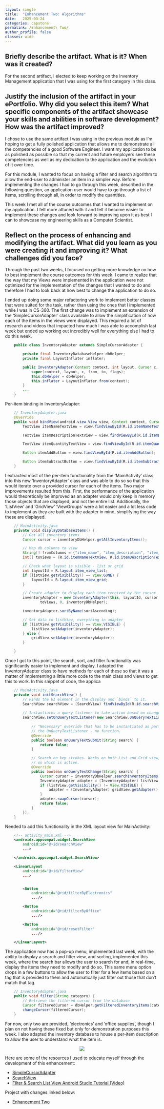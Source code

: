 ```yaml
---
layout: single
title:  "Enhancement Two: Algorithms"
date:   2025-03-24
categories: capstone
permalink: /Enhancement\ Two/
author_profile: false
classes: wide
---
```


## Briefly describe the artifact. What is it? When was it created?

For the second artifact, I elected to keep working on the Inventory Management application that I was using for the first category in this class.


## Justify the inclusion of the artifact in your ePortfolio. Why did you select this item? What specific components of the artifact showcase your skills and abilities in software development? How was the artifact improved?

I chose to use the same artifact I was using in the previous module as I’m hoping to get a fully polished application that allows me to demonstrate all the competencies of a good Software Engineer. I want my application to be as polished as possible so that my current and future employers see these competencies as well as my dedication to the application and the evolution of it over time. 

For this module, I wanted to focus on having a filter and search algorithm to allow the end-user to administer an item in a simpler way. Before implementing the changes I had to go through this week, described in the following question, an application user would have to go through a list of items, scrolling through all, in order to modify the quantities.

This week I met all of the course outcomes that I wanted to implement on my application. I felt more attuned with it and felt it become easier to implement these changes and look forward to improving upon it as best I can to showcase my engineering skills as a Computer Scientist.


## Reflect on the process of enhancing and modifying the artifact. What did you learn as you were creating it and improving it? What challenges did you face?

Through the past two weeks, I focused on getting more knowledge on how to best implement the course outcomes for this week. I came to realize that the way that my Views were implemented in the application were not optimized for the implementation of the changes that I wanted to do and therefore I had to look back at how best to change the application to do so. 

I ended up doing some major refactoring work to implement better classes that were suited for the task, rather than using the ones that I implemented while I was in CS-360. The first change was to implement an extension of the ‘SimpleCursorAdapter’ class available to allow the simplification of how each of the items in the views were displayed. This required a lot of research and videos that impacted how much I was able to accomplish last week but ended up working out incredibly well for everything else I had to do this week. 

```java
    public class InventoryAdapter extends SimpleCursorAdapter {

        private final InventoryDatabaseHelper dbHelper;
        private final LayoutInflater inflater;

        public InventoryAdapter(Context context, int layout, Cursor c, String[] from, int[] to, int flags, InventoryDatabaseHelper dbHelper) {
            super(context, layout, c, from, to, flags);
            this.dbHelper = dbHelper;
            this.inflater = LayoutInflater.from(context);
        }
        ...
    }
```

Per-item binding in InventoryAdapter:
```java
    // InventoryAdapter.java
    @Override
    public void bindView(android.view.View view, Context context, Cursor cursor) {
        TextView itemNameTextView = view.findViewById(R.id.itemNameTextView);

        TextView itemDescriptionTextView = view.findViewById(R.id.itemDescriptionTextView);

        TextView itemQuantityTextView = view.findViewById(R.id.itemQuantityTextView);

        Button itemAddButton = view.findViewById(R.id.itemAddButton);

        Button itemSubtractButton = view.findViewById(R.id.itemSubtractButton);
    }
```


I extracted most of the per-item functionality from the ‘MainActivity’ class into this new ‘InventoryAdapter’ class and was able to do so so that this would iterate over a provided cursor for each of the items. Two major improvements resulted from this. First, the performance of the application would theoretically be improved as an adapter would only keep in memory those objects that are displayed, and not the entire list. Additionally, the ‘ListView’ and ‘GridView’ ‘ViewGroups’ were a lot easier and a lot less code to implement as they are built with the adapter in mind, simplifying the way these are displayed. 

```java
    // MainActivity.java
    private void displayDatabaseItems() {
        // Get all inventory items
        Cursor cursor = inventoryDbHelper.getAllInventoryItems();

        // Map db columns to view
        String[] fromColumns = {"item_name", "item_description", "item_quantity"};
        int[] toViews = {R.id.itemNameTextView, R.id.itemDescriptionTextView, R.id.itemQuantityTextView};

        // Check what layout is visible - list or grid
        int layoutId = R.layout.item_view_list;
        if (listView.getVisibility() == View.GONE) {
            layoutId = R.layout.item_view_grid;
        }

        // Create adapter to display each item received by the cursor
        inventoryAdapter = new InventoryAdapter(this, layoutId, cursor, fromColumns,
                toViews, 0, inventoryDbHelper);

        inventoryAdapter.sortByName(sortAscending);

        // Set data to listView, everything in adapter
        if (listView.getVisibility() == View.VISIBLE) {
            listView.setAdapter(inventoryAdapter);
        } else {
            gridView.setAdapter(inventoryAdapter);
        }

    }
```

Once I got to this point, the search, sort, and filter functionality was significantly easier to implement and display. I adapted the InventoryAdapter class to have methods for each of these so that it was a matter of implementing a little more code to the main class and views to get this to work. In this snippet of code, the applica


```java
    // MainActivity.java
    private void initSearchView() {
        // Finds the UI element in the display and `binds` to it.
        SearchView searchView = (SearchView) findViewById(R.id.searchView);
        
        // Instantiates a query listener to take action based on changes to the UI element.
        searchView.setOnQueryTextListener(new SearchView.OnQueryTextListener() {
            
            // "Necessary" override that has to be instantiated as part of 
            // the OnQueryTextListener - no function.
            @Override
            public boolean onQueryTextSubmit(String search) {
                return false;
            }

            // Search on key strokes. Works on both List and Grid view, depending 
            // on which is active.
            @Override
            public boolean onQueryTextChange(String search) {
                Cursor cursor = inventoryDbHelper.searchInventoryItems(search);
                InventoryAdapter adapter = (InventoryAdapter) listView.getAdapter();
                if (listView.getVisibility() != View.VISIBLE) {
                    adapter = (InventoryAdapter) gridView.getAdapter();
                }
                adapter.swapCursor(cursor);
                return false;
            }
        });
    }
```

Needed to add this functionality in the XML layout view for MainActivity:

```xml
    <!-- activity_main.xml -->
    <androidx.appcompat.widget.SearchView
        android:id="@+id/searchView"
        ...>

    </androidx.appcompat.widget.SearchView>

    <LinearLayout
        android:id="@+id/filterView"
        ...>


        <Button
            android:id="@+id/filterByElectronics"
            .../>

        <Button
            android:id="@+id/filterByOffice"
            .../>

        <Button
            android:id="@+id/resetFilter"
            .../>

    </LinearLayout>
```

The application now has a pop-up menu, implemented last week, with the ability to display a search and filter view, and sorting, implemented this week, where the search bar allows the user to search for and, in real-time, display the items they need to modify and do so. This same menu option drops in a few buttons to allow the user to filter for a few items based on a tag that is provided to them and automatically just filter out those that don’t match that tag. 

```java
    // InventoryAdapter.java
    public void filter(String category) {
        // Retrieve the filtered cursor from the database
        Cursor filteredCursor = dbHelper.getFilteredInventoryItems(category);
        changeCursor(filteredCursor);
    }
```

For now, only two are provided, ‘electronics’ and ‘office supplies’, though I plan on not having these fixed but only for demonstration purposes this week. I also adapted the inventory database to house a per-item description to allow the user to understand what the item is.

<p style="text-align: center"><img src="/assets/images/enhancementTwo_search_and_filters.png"></p>


Here are some of the resources I used to educate myself through the development of this enhancement:
- [SimpleCursorAdapter](https://developer.android.com/reference/android/widget/SimpleCursorAdapter)
- [SearchView](https://developer.android.com/reference/android/widget/SearchView)
- [Filter & Search List View Android Studio Tutorial (Video)](https://youtu.be/M73Vec1oieM?si=3KwC-6GoL-weI3Nc)

Project with changes linked below:
- [Enhancement Two](https://1drv.ms/u/s!AkQ5hcKSstgUmlps3IJAKPi2cF0P?e=hECZE6)